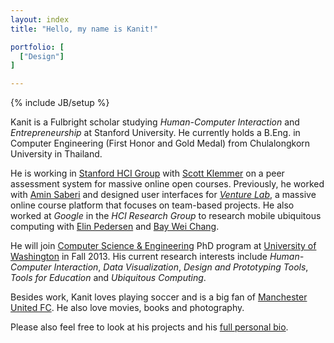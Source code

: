 ```yaml
---
layout: index
title: "Hello, my name is Kanit!"

portfolio: [
  ["Design"]
]

---
```

{% include JB/setup %}

Kanit is a Fulbright scholar studying *Human-Computer Interaction* and *Entrepreneurship* at Stanford University.  He currently holds a B.Eng. in Computer Engineering (First Honor and Gold Medal) from Chulalongkorn University in Thailand.

He is working in [Stanford HCI Group](http://hci.stanford.edu) with [Scott Klemmer](http://hci.stanford.edu/srk/) on a peer assessment system for massive online open courses.  Previously, he worked with [Amin Saberi](http://www.stanford.edu/~saberi/) and designed user interfaces for [*Venture Lab*](http://venture-lab.org), a massive online course platform that focuses on team-based projects.  He also worked at *Google* in the *HCI Research Group* to research  mobile ubiquitous computing  with [Elin Pedersen](http://research.google.com/pubs/author36234.html) and [Bay Wei Chang](http://research.google.com/pubs/author100.html).

He will join [Computer Science & Engineering](http://cse.uw.edu) PhD program at [University of Washington](http://uw.edu) in Fall 2013.  His current research interests include *Human-Computer Interaction*, *Data Visualization*,
*Design and Prototyping Tools*, *Tools for Education* and *Ubiquitous Computing*.

Besides work, Kanit loves playing soccer and is a big fan of [Manchester United FC](http://www.manutd.com]).  He also love movies, books and photography.  <!--He also blogs both in [English](/blogs.html) and [Thai](http://blog.yellowpigz.com).-->


Please also feel free to look at his projects and his [full personal bio](/bio.html).
